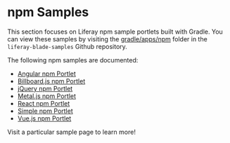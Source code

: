 # npm Samples [](id=npm-samples)

This section focuses on Liferay npm sample portlets built with Gradle. You can
view these samples by visiting the
[gradle/apps/npm](https://github.com/liferay/liferay-blade-samples/tree/7.1/gradle/apps/npm)
folder in the `liferay-blade-samples` Github repository.

<!-- Readd the below snippet when npm samples are available for all build tools.
-Cody -->

<!-- `apps/npm` folder corresponding to your preferred
build tool:

- [Gradle sample apps](https://github.com/liferay/liferay-blade-samples/tree/7.1/gradle/apps/npm)
- [Liferay Workspace sample apps](https://github.com/liferay/liferay-blade-samples/tree/7.1/liferay-workspace/apps/npm)
- [Maven sample apps](https://github.com/liferay/liferay-blade-samples/tree/7.1/maven/apps/npm)

-->

The following npm samples are documented:

- [Angular npm Portlet](angular-npm-portlet)
- [Billboard.js npm Portlet](billboard-js-npm-portlet)
- [jQuery npm Portlet](jquery-npm-portlet)
- [Metal.js npm Portlet](metal-js-npm-portlet)
- [React npm Portlet](react-npm-portlet)
- [Simple npm Portlet](simple-npm-portlet)
- [Vue.js npm Portlet](vue-js-npm-portlet)

Visit a particular sample page to learn more!

